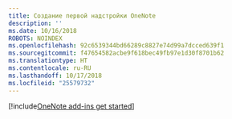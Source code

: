```yaml
---
title: Создание первой надстройки OneNote
description: ''
ms.date: 10/16/2018
ROBOTS: NOINDEX
ms.openlocfilehash: 92c6539344bd66289c8827e74d99a7dcced639f1
ms.sourcegitcommit: f47654582acbe9f618bec49fb97e1d30f8701b62
ms.translationtype: HT
ms.contentlocale: ru-RU
ms.lasthandoff: 10/17/2018
ms.locfileid: "25579732"
---
```

[!include[OneNote add-ins get started](../includes/file-get-started-onenote.md)]

